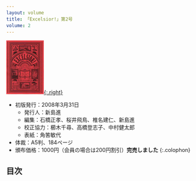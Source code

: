 ```yaml
---
layout: volume
title: 「Excelsior!」第2号
volume: 2
---
```


[![](./img/excelsior2s.jpg){:.right}](./img/excelsior2.jpg)

- 初版発行：2008年3月31日
  - 発行人：新島進
  - 編集：石橋正孝、桜井飛鳥、椎名建仁、新島進
  - 校正協力：櫛木千尋、高橋登志子、中村健太郎
  - 表紙：角筈敏代
- 体裁：A5判、184ページ
- 頒布価格：1000円（会員の場合は200円割引）**完売しました**
{:.colophon}

## 目次
